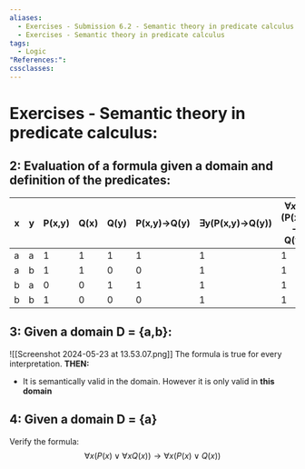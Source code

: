 ```yaml
---
aliases:
  - Exercises - Submission 6.2 - Semantic theory in predicate calculus
  - Exercises - Semantic theory in predicate calculus
tags:
  - Logic
"References:": 
cssclasses:
---
```

# Exercises - Semantic theory in predicate calculus: 

## 2: Evaluation of a formula given **a domain and definition of the predicates**: 

| x   | y   | P(x,y) | Q(x) | Q(y) | P(x,y)→Q(y) | ∃y(P(x,y)→Q(y)) | $\forall x \exists y$ (P(x,y) → Q(y)) |
| --- | --- | ------ | ---- | ---- | ----------- | --------------- | ------------------------------------- |
| a   | a   | 1      | 1    | 1    | 1           | 1               | 1                                     |
| a   | b   | 1      | 1    | 0    | 0           | 1               | 1                                     |
| b   | a   | 0      | 0    | 1    | 1           | 1               | 1                                     |
| b   | b   | 1      | 0    | 0    | 0           | 1               | 1                                     |

## 3: Given a domain D = {a,b}:
![[Screenshot 2024-05-23 at 13.53.07.png]]
The formula is true for every interpretation. **THEN:**
+ It is semantically valid in the domain. However it is only valid in **this domain**

## 4: Given a domain D = {a}
Verify the formula: 
$$
\forall x (P(x) \lor \forall x Q(x)) \rightarrow \forall x(P(x) \lor Q(x))
$$
